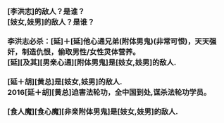 <h3>
<br>[李洪志]的敌人？是谁？
<br>[妓女,妓男]的敌人？是谁？
<br>
<br>李洪志必杀：[延]＋[延]他心通兄弟(附体男鬼)(非常可恨)，天天强奸，制造仇恨，偷取男性/女性灵体营养。
<br>[延][及其][男亲心通][附体男鬼]是[妓女,妓男]的敌人.
<br>
<br>[延＋胡][黄总]是[妓女,妓男]的敌人.
<br>2016[延＋胡][黄总]迫害法轮功，全中国到处,谋杀法轮功学员。
<br>
<br>[食人魔][食心魔][非亲附体男鬼]是[妓女,妓男]的敌人.
</h3>
